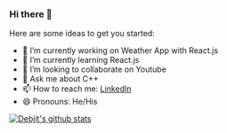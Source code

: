 ### Hi there 👋

Here are some ideas to get you started:

- 🔭 I’m currently working on Weather App with React.js
- 🌱 I’m currently learning React.js
- 👯 I’m looking to collaborate on Youtube
- 💬 Ask me about C++
- 📫 How to reach me: [LinkedIn](https://www.linkedin.com/in/debjit-pramanick-7a6a971b1/)
- 😄 Pronouns: He/His

[![Debjit's github stats](https://github-readme-stats.vercel.app/api?username=DebjitPramanick)](https://github.com/DebjitPramanick/github-readme-stats)
